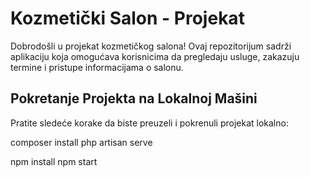 # Kozmetički Salon - Projekat

Dobrodošli u projekat kozmetičkog salona! Ovaj repozitorijum sadrži aplikaciju koja omogućava korisnicima da pregledaju usluge, zakazuju termine i pristupe informacijama o salonu.

## Pokretanje Projekta na Lokalnoj Mašini

Pratite sledeće korake da biste preuzeli i pokrenuli projekat lokalno:

composer install
php artisan serve

npm install
npm start


